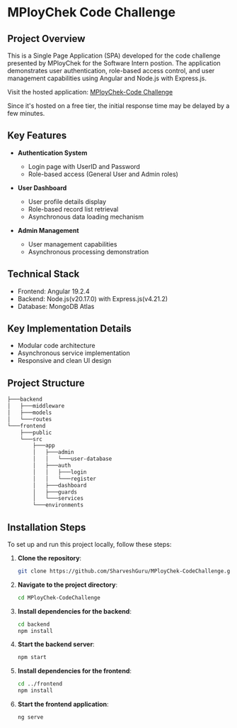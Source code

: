 # MPloyChek Code Challenge

## Project Overview
This is a Single Page Application (SPA) developed for the code challenge presented by MPloyChek for the Software Intern postion. The application demonstrates user authentication, role-based access control, and user management capabilities using Angular and Node.js with Express.js.

Visit the hosted application: [MPloyChek-Code Challenge](https://mploychek-codechallenge.netlify.app/)

Since it's hosted on a free tier, the initial response time may be delayed by a few minutes.

## Key Features
- **Authentication System**
  - Login page with UserID and Password
  - Role-based access (General User and Admin roles)

- **User Dashboard**
  - User profile details display
  - Role-based record list retrieval
  - Asynchronous data loading mechanism

- **Admin Management**
  - User management capabilities
  - Asynchronous processing demonstration

## Technical Stack
- Frontend: Angular 19.2.4
- Backend: Node.js(v20.17.0) with Express.js(v4.21.2)
- Database: MongoDB Atlas

## Key Implementation Details
- Modular code architecture
- Asynchronous service implementation
- Responsive and clean UI design

## Project Structure

```bash
├───backend
│   ├───middleware
│   ├───models
│   └───routes
└───frontend
    ├───public
    └───src
        ├───app
        │   ├───admin
        │   │   └───user-database
        │   ├───auth
        │   │   ├───login
        │   │   └───register
        │   ├───dashboard
        │   ├───guards
        │   └───services
        └───environments
```

## Installation Steps
To set up and run this project locally, follow these steps:

1. **Clone the repository**:

   ```bash
   git clone https://github.com/SharveshGuru/MPloyChek-CodeChallenge.git
   ```

2. **Navigate to the project directory**:

   ```bash
   cd MPloyChek-CodeChallenge
   ```

3. **Install dependencies for the backend**:

   ```bash
   cd backend
   npm install
   ```

4. **Start the backend server**:

   ```bash
   npm start
   ```

5. **Install dependencies for the frontend**:

   ```bash
   cd ../frontend
   npm install
   ```

6. **Start the frontend application**:

   ```bash
   ng serve
   ```
